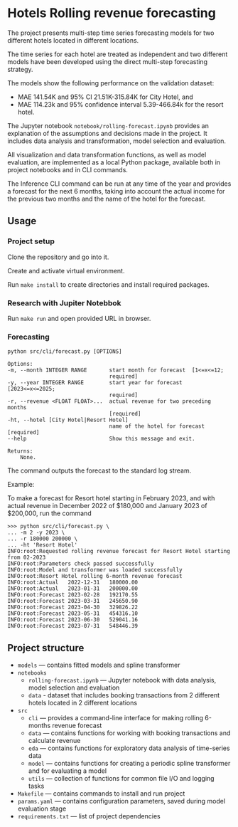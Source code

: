 # Hotels Rolling revenue forecasting

The project presents multi-step time series forecasting models for two different hotels located in different locations.

The time series for each hotel are treated as independent and two different models have been developed using the direct multi-step forecasting strategy.

The models show the following performance on the validation dataset:
- MAE 141.54K and 95% CI 21.51K-315.84K for City Hotel, and
- MAE 114.23k and 95% confidence interval 5.39-466.84k for the resort hotel.

The Jupyter notebook `notebook/rolling-forecast.ipynb` provides an explanation of the assumptions and decisions made in the project. It includes data analysis and transformation, model selection and evaluation.

All visualization and data transformation functions, as well as model evaluation, are implemented as a local Python package, available both in project notebooks and in CLI commands.

The Inference CLI command can be run at any time of the year and provides a forecast for the next 6 months, taking into account the actual income for the previous two months and the name of the hotel for the forecast.

## Usage

### Project setup

Clone the repository and go into it.

Create and activate virtual environment.

Run `make install` to create directories and install required packages.

### Research with Jupiter Notebbok

Run `make run` and open provided URL in browser. 

### Forecasting

    python src/cli/forecast.py [OPTIONS]

    Options:
    -m, --month INTEGER RANGE       start month for forecast  [1<=x<=12;
                                    required]
    -y, --year INTEGER RANGE        start year for forecast  [2023<=x<=2025;
                                    required]
    -r, --revenue <FLOAT FLOAT>...  actual revenue for two preceding months
                                    [required]
    -ht, --hotel [City Hotel|Resort Hotel]
                                    name of the hotel for forecast  [required]
    --help                          Show this message and exit.

    Returns:
        None.

The command outputs the forecast to the standard log stream.
    
Example:

To make a forecast for Resort hotel starting in February 2023,
and with actual revenue in December 2022 of $180,000 and
January 2023 of $200,000, run the command

    >>> python src/cli/forecast.py \
    ... -m 2 -y 2023 \
    ... -r 180000 200000 \
    ... -ht 'Resort Hotel'
    INFO:root:Requested rolling revenue forecast for Resort Hotel starting from 02-2023
    INFO:root:Parameters check passed successfully
    INFO:root:Model and transformer was loaded successfully
    INFO:root:Resort Hotel rolling 6-month revenue forecast
    INFO:root:Actual   2022-12-31   180000.00
    INFO:root:Actual   2023-01-31   200000.00
    INFO:root:Forecast 2023-02-28   192170.55
    INFO:root:Forecast 2023-03-31   245650.90
    INFO:root:Forecast 2023-04-30   329826.22
    INFO:root:Forecast 2023-05-31   454316.10
    INFO:root:Forecast 2023-06-30   529041.16
    INFO:root:Forecast 2023-07-31   548446.39



## Project structure

- `models` — contains fitted models and spline transformer
- `notebooks` 
  - `rolling-forecast.ipynb` — Jupyter notebook with data analysis, model selection and evaluation 
  - `data` - dataset that includes booking transactions from 2 different hotels located in 2 different locations
- `src`
  - `cli` — provides a command-line interface for making rolling 6-months revenue forecast
  - `data` — contains functions for working with booking transactions and calculate revenue
  - `eda` — contains functions for exploratory data analysis of time-series data
  - `model` — contains functions for creating a periodic spline transformer and for evaluating a model
  - `utils` — collection of functions for common file I/O and logging tasks
- `Makefile` — contains commands to install and run project
- `params.yaml` — contains configuration parameters, saved during model evaluation stage 
- `requirements.txt` — list of project dependencies
